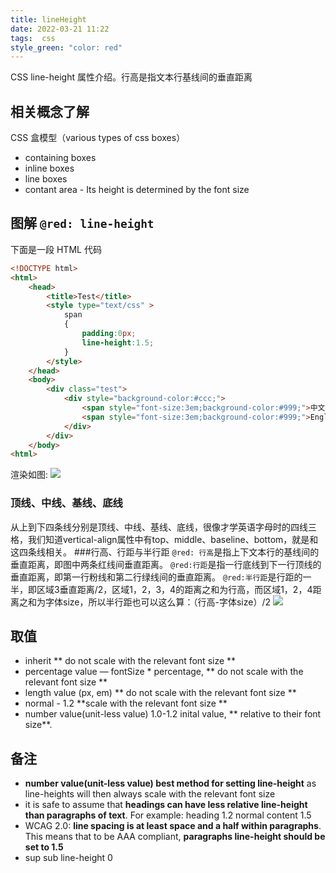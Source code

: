 ```yaml
---
title: lineHeight
date: 2022-03-21 11:22
tags:  css
style_green: "color: red"
---
```

CSS line-height 属性介绍。行高是指文本行基线间的垂直距离
## 相关概念了解
CSS 盒模型（various types of css boxes）
- containing boxes
- inline boxes
- line boxes
- contant area - Its height is determined by the font size
## 图解 `@red: line-height`
下面是一段 HTML 代码
```HTML
<!DOCTYPE html>
<html>
    <head>
        <title>Test</title>
        <style type="text/css" >
            span
            {
                padding:0px;
                line-height:1.5;
            }
        </style>
    </head>
    <body>
        <div class="test">
            <div style="background-color:#ccc;">
                <span style="font-size:3em;background-color:#999;">中文English</span>
                <span style="font-size:3em;background-color:#999;">English中文</span>
            </div>
        </div>
    </body>
<html>
```
渲染如图:
![](./_image/2022-03-21/2022-03-21-17-16-39@2x.jpg)
### 顶线、中线、基线、底线
从上到下四条线分别是顶线、中线、基线、底线，很像才学英语字母时的四线三格，我们知道vertical-align属性中有top、middle、baseline、bottom，就是和这四条线相关。
###行高、行距与半行距
`@red: 行高`是指上下文本行的基线间的垂直距离，即图中两条红线间垂直距离。
`@red:行距`是指一行底线到下一行顶线的垂直距离，即第一行粉线和第二行绿线间的垂直距离。
`@red:半行距`是行距的一半，即区域3垂直距离/2，区域1，2，3，4的距离之和为行高，而区域1，2，4距离之和为字体size，所以半行距也可以这么算：（行高-字体size）/2
![](./_image/2022-03-21/2022-03-21-17-28-45@2x.jpg)
## 取值
- inherit ** do not scale with the relevant font size **
- percentage value — fontSize \* percentage,  ** do not scale with the relevant font size **
- length value (px, em) ** do not scale with the relevant font size **
- normal - 1.2  **scale with the relevant font size **
- number value(unit-less value) 1.0-1.2 inital value, ** relative to their font size**. 

## 备注
-   **number value(unit-less value) best method for setting line-height** as line-heights will then always scale with the relevant font size
- it is safe to assume that **headings can have less relative line-height than paragraphs of text**. For example: heading 1.2 normal content 1.5
- WCAG 2.0: **line spacing is at least space and a half  within paragraphs**. This means that to be  AAA compliant, **paragraphs line-height should be set to 1.5**
- sup sub line-height 0





